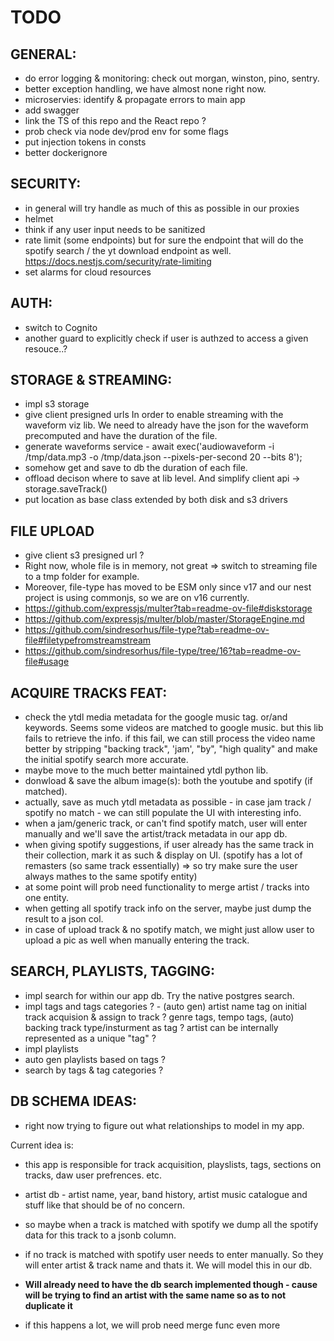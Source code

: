 # TODO

## GENERAL:

- do error logging & monitoring: check out morgan, winston, pino, sentry.
- better exception handling, we have almost none right now.
- microservies: identify & propagate errors to main app
- add swagger
- link the TS of this repo and the React repo ?
- prob check via node dev/prod env for some flags
- put injection tokens in consts
- better dockerignore

## SECURITY:

- in general will try handle as much of this as possible in our proxies
- helmet
- think if any user input needs to be sanitized
- rate limit (some endpoints) but for sure the endpoint that will do the spotify search / the yt download endpoint as well. https://docs.nestjs.com/security/rate-limiting
- set alarms for cloud resources

## AUTH:

- switch to Cognito
- another guard to explicitly check if user is authzed to access a given resouce..?

## STORAGE & STREAMING:

- impl s3 storage
- give client presigned urls
  In order to enable streaming with the waveform viz lib. We need to already have the json for the waveform precomputed and have the duration of the file.
- generate waveforms service - await exec('audiowaveform -i /tmp/data.mp3 -o /tmp/data.json --pixels-per-second 20 --bits 8');
- somehow get and save to db the duration of each file.
- offload decison where to save at lib level. And simplify client api -> storage.saveTrack()
- put location as base class extended by both disk and s3 drivers

## FILE UPLOAD

- give client s3 presigned url ?
- Right now, whole file is in memory, not great => switch to streaming file to a tmp folder for example.
- Moreover, file-type has moved to be ESM only since v17 and our nest project is using commonjs, so we are on v16 currently.
- https://github.com/expressjs/multer?tab=readme-ov-file#diskstorage
- https://github.com/expressjs/multer/blob/master/StorageEngine.md
- https://github.com/sindresorhus/file-type?tab=readme-ov-file#filetypefromstreamstream
- https://github.com/sindresorhus/file-type/tree/16?tab=readme-ov-file#usage

## ACQUIRE TRACKS FEAT:

- check the ytdl media metadata for the google music tag. or/and keywords. Seems some videos are matched to google music. but this lib fails to retrieve the info.
  if this fail, we can still process the video name better by stripping "backing track", 'jam', "by", "high quality" and make the initial spotify search more accurate.
- maybe move to the much better maintained ytdl python lib.
- donwload & save the album image(s): both the youtube and spotify (if matched).
- actually, save as much ytdl metadata as possible - in case jam track / spotify no match - we can still populate the UI with interesting info.
- when a jam/generic track, or can't find spotify match, user will enter manually and we'll save the artist/track metadata in our app db.
- when giving spotify suggestions, if user already has the same track in their collection, mark it as such & display on UI. (spotify has a lot of remasters (so same track essentially) => so try make sure the user always mathes to the same spotify entity)
- at some point will prob need functionality to merge artist / tracks into one entity.
- when getting all spotify track info on the server, maybe just dump the result to a json col.
- in case of upload track & no spotify match, we might just allow user to upload a pic as well when manually entering the track.

## SEARCH, PLAYLISTS, TAGGING:

- impl search for within our app db. Try the native postgres search.
- impl tags and tags categories ? - (auto gen) artist name tag on initial track acquision & assign to track ?
  genre tags, tempo tags, (auto) backing track type/insturment as tag ?
  artist can be internally represented as a unique "tag" ?
- impl playlists
- auto gen playlists based on tags ?
- search by tags & tag categories ?

## DB SCHEMA IDEAS:

- right now trying to figure out what relationships to model in my app.

Current idea is:

- this app is responsible for track acquisition, playslists, tags, sections on tracks, daw user prefrences. etc.
- artist db - artist name, year, band history, artist music catalogue and stuff like that should be of no concern.
- so maybe when a track is matched with spotify we dump all the spotify data for this track to a jsonb column.

- if no track is matched with spotify user needs to enter manually. So they will enter artist & track name and thats it. We will model this in our db.
- **Will already need to have the db search implemented though - cause will be trying to find an artist with the same name so as to not duplicate it**
- if this happens a lot, we will prob need merge func even more

